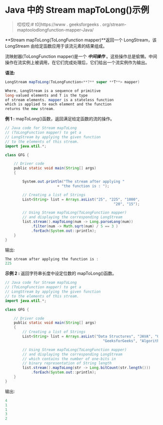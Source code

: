 # Java 中的 Stream mapToLong()示例

> 哎哎哎:# t0]https://www . geeksforgeeks . org/stream-maptoolodlongfunction-mapper-Java/

**Stream mapToLong(ToLongFunction mapper)**返回一个 LongStream，该 LongStream 由给定函数应用于该流元素的结果组成。

流映射器(ToLongFunction mapper)是一个 ***中间操作*** 。这些操作总是偷懒。中间操作在流实例上被调用，在它们完成处理后，它们给出一个流实例作为输出。

**语法:**

```java
LongStream mapToLong(ToLongFunction<**?** super **T**> mapper)

Where, LongStream is a sequence of primitive 
long-valued elements and T is the type 
of stream elements. mapper is a stateless function 
which is applied to each element and the function
returns the new stream.

```

**例 1 :** mapToLong()函数，返回满足给定函数的流的操作。

```java
// Java code for Stream mapToLong
// (ToLongFunction mapper) to get a
// LongStream by applying the given function
// to the elements of this stream.
import java.util.*;

class GFG {

    // Driver code
    public static void main(String[] args)
    {

        System.out.println("The stream after applying "
                        + "the function is : ");

        // Creating a list of Strings
        List<String> list = Arrays.asList("25", "225", "1000",
                                                  "20", "15");

        // Using Stream mapToLong(ToLongFunction mapper)
        // and displaying the corresponding LongStream
        list.stream().mapToLong(num -> Long.parseLong(num))
            .filter(num -> Math.sqrt(num) / 5 == 3 )
            .forEach(System.out::println);
    }
}
```

输出:

```java
The stream after applying the function is : 
225

```

**示例 2 :** 返回字符串长度中设定位数的 mapToLong()函数。

```java
// Java code for Stream mapToLong
// (ToLongFunction mapper) to get a
// LongStream by applying the given function
// to the elements of this stream.
import java.util.*;

class GFG {

    // Driver code
    public static void main(String[] args)
    {
        // Creating a list of Strings
        List<String> list = Arrays.asList("Data Structures", "JAVA", "OOPS",
                                             "GeeksforGeeks", "Algorithms");

        // Using Stream mapToLong(ToLongFunction mapper)
        // and displaying the corresponding LongStream
        // which contains the number of one-bits in 
        // binary representation of String length
        list.stream().mapToLong(str -> Long.bitCount(str.length()))
            .forEach(System.out::println);
    }
}
```

输出:

```java
4
1
1
3
2

```